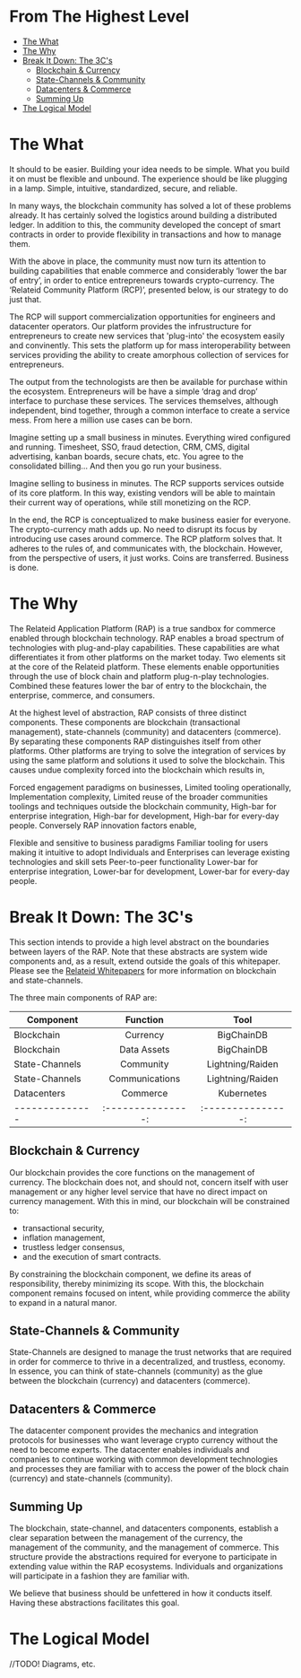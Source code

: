 # From The Highest Level

  * [The What](#the-what)
   * [The Why](#the-why)
   * [Break It Down: The 3C's](#break-it-down-the-3cs)
      * [Blockchain &amp; Currency](#blockchain--currency)
      * [State-Channels &amp; Community](#state-channels--community)
      * [Datacenters &amp; Commerce](#datacenters--commerce)
      * [Summing Up](#summing-up)
   * [The Logical Model](#the-logical-model)

# The What

It should to be easier. Building your idea needs to be simple. What you build it on must be flexible and unbound. The experience should be like plugging in a lamp. Simple, intuitive, standardized, secure, and reliable.

In many ways, the blockchain community has solved a lot of these problems already. It has certainly solved the logistics around building a distributed ledger. In addition to this, the community developed the concept of smart contracts in order to provide flexibility in transactions and how to manage them.

With the above in place, the community must now turn its attention to building capabilities that enable commerce and considerably ‘lower the bar of entry’, in order to entice entrepreneurs towards crypto-currency. The ‘Relateid Community Platform (RCP)’, presented below, is our strategy to do just that.

The RCP will support commercialization opportunities for engineers and datacenter operators. Our platform provides the infrustructure for entrepreneurs to create new services that 'plug-into' the ecosystem easily and convinently. This sets the platform up for mass interoperability between services providing the ability to create amorphous collection of services for entrepreneurs.

The output from the technologists are then be available for purchase within the ecosystem. Entrepreneurs will be have a simple ‘drag and drop’ interface to purchase these services. The services themselves, although independent, bind together, through a common interface to create a service mess. From here a million use cases can be born.

Imagine setting up a small business in minutes. Everything wired configured and running. Timesheet, SSO, fraud detection, CRM, CMS, digital advertising, kanban boards, secure chats, etc. You agree to the consolidated billing… And then you go run your business.

Imagine selling to business in minutes. The RCP supports services outside of its core platform. In this way, existing vendors will be able to maintain their current way of operations, while still monetizing on the RCP.

In the end, the RCP is conceptualized to make business easier for everyone. The crypto-currency math adds up. No need to disrupt its focus by introducing use cases around commerce. The RCP platform solves that. It adheres to the rules of, and communicates with, the blockchain. However, from the perspective of users, it just works. Coins are transferred. Business is done.

# The Why

The Relateid Application Platform (RAP) is a true sandbox for commerce enabled through blockchain technology. RAP enables a broad spectrum of technologies with plug-and-play capabilities. These capabilities are what differentiates it from other platforms on the market today. Two elements sit at the core of the Relateid platform. These elements enable opportunities through the use of block chain and platform plug-n-play technologies. Combined these features lower the bar of entry to the blockchain, the enterprise, commerce, and consumers.

At the highest level of abstraction, RAP consists of three distinct components. These components are blockchain (transactional management), state-channels (community) and datacenters (commerce). By separating these components RAP distinguishes itself from other platforms. Other platforms are trying to solve the integration of services by using the same platform and solutions it used to solve the blockchain. This causes undue complexity forced into the blockchain which results in,

Forced engagement paradigms on businesses,
Limited tooling operationally,
Implementation complexity,
Limited reuse of the broader communities toolings and techniques outside the blockchain community,
High-bar for enterprise integration,
High-bar for development,
High-bar for every-day people.
Conversely RAP innovation factors enable,

Flexible and sensitive to business paradigms
Familiar tooling for users making it intuitive to adopt
Individuals and Enterprises can leverage existing technologies and skill sets
Peer-to-peer functionality
Lower-bar for enterprise integration,
Lower-bar for development,
Lower-bar for every-day people.

# Break It Down: The 3C's

This section intends to provide a high level abstract on the boundaries between layers of the RAP. Note that these abstracts are system wide components and, as a result, extend outside the goals of this whitepaper. Please see the [Relateid Whitepapers](Home) for more information on blockchain and state-channels.

The three main components of RAP are:


| Component      | Function        | Tool             |
| -------------- |:---------------:| :---------------:|
| Blockchain     | Currency        | BigChainDB       |
| Blockchain     | Data Assets     | BigChainDB       |
| State-Channels | Community       | Lightning/Raiden |
| State-Channels | Communications  | Lightning/Raiden |
| Datacenters    | Commerce        | Kubernetes       |
| -------------- |:---------------:| :---------------:|

## Blockchain & Currency

Our blockchain provides the core functions on the management of currency. The blockchain does not, and should not, concern itself with user management or any higher level service that have no direct impact on currency management. With this in mind, our blockchain will be constrained to: 

* transactional security,
* inflation management,
* trustless ledger consensus,
* and the execution of smart contracts. 

By constraining the blockchain component, we define its areas of responsibility, thereby minimizing its scope. With this, the blockchain component remains focused on intent, while providing commerce the ability to expand in a natural manor.

## State-Channels & Community

State-Channels are designed to manage the trust networks that are required in order for commerce to thrive in a decentralized, and trustless, economy. In essence, you can think of state-channels (community) as the glue between the blockchain (currency) and datacenters (commerce).

## Datacenters & Commerce

The datacenter component provides the mechanics and integration protocols for businesses who want leverage crypto currency without the need to become experts. The datacenter enables individuals and companies to continue working with common development technologies and processes they are familiar with to access the power of the block chain (currency) and state-channels (community). 

## Summing Up

The blockchain, state-channel, and datacenters components, establish a clear separation between the management of the currency, the management of the community, and the management of commerce. This structure provide the abstractions required for everyone to participate in extending value within the RAP ecosystems. Individuals and organizations will participate in a fashion they are familiar with. 

We believe that business should be unfettered in how it conducts itself. Having these abstractions facilitates this goal.

# The Logical Model

//TODO! Diagrams, etc.
